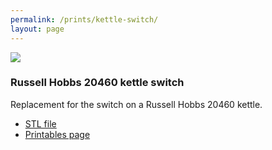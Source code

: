 ```yaml
---
permalink: /prints/kettle-switch/
layout: page
---
```


<section class="print">
    <img src="{{permalink}}switch.png">
    <div>
        <h3>Russell Hobbs 20460 kettle switch</h3>
        <p>
            Replacement for the switch on a Russell Hobbs 20460 kettle.
        </p>
        <ul class="links">
            <li><a href="{{permalink}}switch.stl">STL file</a></li>
            <li><a href="https://www.printables.com/model/568373-russell-hobbs-20460-kettle-replacement-switch">Printables page</a></li>
        </ul>
    </div>
</section>